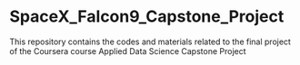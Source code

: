 # SpaceX_Falcon9_Capstone_Project
This repository contains the codes and materials related to the final project of the Coursera course Applied Data Science Capstone Project
